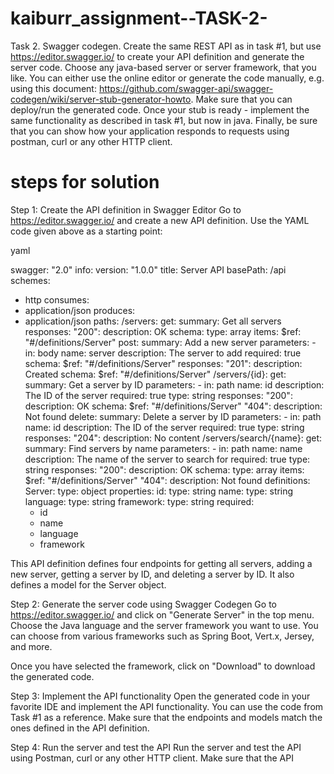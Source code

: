 # kaiburr_assignment--TASK-2-
Task 2. Swagger codegen.
Create the same REST API as in task #1, but use https://editor.swagger.io/ to create your API
definition and generate the server code. Choose any java-based server or server framework,
that you like. You can either use the online editor or generate the code manually, e.g. using this
document: https://github.com/swagger-api/swagger-codegen/wiki/server-stub-generator-howto.
Make sure that you can deploy/run the generated code. Once your stub is ready - implement the
same functionality as described in task #1, but now in java.
Finally, be sure that you can show how your application responds to requests using postman,
curl or any other HTTP client.

# steps for solution
Step 1: Create the API definition in Swagger Editor
Go to https://editor.swagger.io/ and create a new API definition. Use the YAML code given above as a starting point:

yaml

swagger: "2.0"
info:
  version: "1.0.0"
  title: Server API
basePath: /api
schemes:
  - http
consumes:
  - application/json
produces:
  - application/json
paths:
  /servers:
    get:
      summary: Get all servers
      responses:
        "200":
          description: OK
          schema:
            type: array
            items:
              $ref: "#/definitions/Server"
    post:
      summary: Add a new server
      parameters:
        - in: body
          name: server
          description: The server to add
          required: true
          schema:
            $ref: "#/definitions/Server"
      responses:
        "201":
          description: Created
          schema:
            $ref: "#/definitions/Server"
  /servers/{id}:
    get:
      summary: Get a server by ID
      parameters:
        - in: path
          name: id
          description: The ID of the server
          required: true
          type: string
      responses:
        "200":
          description: OK
          schema:
            $ref: "#/definitions/Server"
        "404":
          description: Not found
    delete:
      summary: Delete a server by ID
      parameters:
        - in: path
          name: id
          description: The ID of the server
          required: true
          type: string
      responses:
        "204":
          description: No content
  /servers/search/{name}:
    get:
      summary: Find servers by name
      parameters:
        - in: path
          name: name
          description: The name of the server to search for
          required: true
          type: string
      responses:
        "200":
          description: OK
          schema:
            type: array
            items:
              $ref: "#/definitions/Server"
        "404":
          description: Not found
definitions:
  Server:
    type: object
    properties:
      id:
        type: string
      name:
        type: string
      language:
        type: string
      framework:
        type: string
    required:
      - id
      - name
      - language
      - framework


This API definition defines four endpoints for getting all servers, adding a new server, getting a server by ID, and deleting a server by ID. It also defines a model for the Server object.

Step 2: Generate the server code using Swagger Codegen
Go to https://editor.swagger.io/ and click on "Generate Server" in the top menu. Choose the Java language and the server framework you want to use. You can choose from various frameworks such as Spring Boot, Vert.x, Jersey, and more.

Once you have selected the framework, click on "Download" to download the generated code.

Step 3: Implement the API functionality
Open the generated code in your favorite IDE and implement the API functionality. You can use the code from Task #1 as a reference. Make sure that the endpoints and models match the ones defined in the API definition.

Step 4: Run the server and test the API
Run the server and test the API using Postman, curl or any other HTTP client. Make sure that the API

